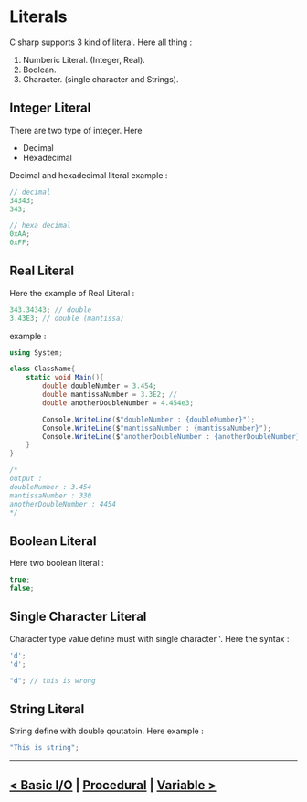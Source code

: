 Literals
=========
C sharp supports 3 kind of literal. Here all thing : 

1. Numberic Literal. (Integer, Real).
2. Boolean. 
3. Character. (single character and Strings).

## Integer Literal 
There are two type of integer. Here
- Decimal
- Hexadecimal

Decimal and hexadecimal literal example : 
```cs
// decimal 
34343;
343;

// hexa decimal 
0xAA;
0xFF;
```

## Real Literal
Here the example of Real Literal : 
```cs
343.34343; // double
3.43E3; // double (mantissa)
```

example : 
```cs
using System;

class ClassName{
    static void Main(){
        double doubleNumber = 3.454;
        double mantissaNumber = 3.3E2; // 
        double anotherDoubleNumber = 4.454e3;

        Console.WriteLine($"doubleNumber : {doubleNumber}");
        Console.WriteLine($"mantissaNumber : {mantissaNumber}");
        Console.WriteLine($"anotherDoubleNumber : {anotherDoubleNumber}");
    }
}

/*
output : 
doubleNumber : 3.454
mantissaNumber : 330
anotherDoubleNumber : 4454
*/
```

## Boolean Literal
Here two boolean literal : 
```cs
true;
false;
```

## Single Character Literal
Character type value define must with single character '. Here the syntax : 
```cs
'd';
'd';

"d"; // this is wrong
```

## String Literal 
String define with double qoutatoin. Here example : 
```cs
"This is string";
```
----------------------
[< Basic I/O](./../05.Basic_IO/basic_io.md) | [Procedural](./../section_01.md) | [Variable >](./../07.variable/variable.md)
---------------------------